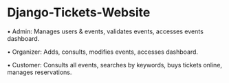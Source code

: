 # Django-Tickets-Website

• Admin: Manages users & events, validates events, accesses events dashboard.

• Organizer: Adds, consults, modifies events, accesses dashboard.

• Customer: Consults all events, searches by keywords, buys tickets online, manages reservations.
